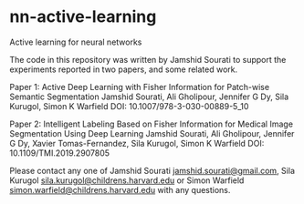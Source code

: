 # nn-active-learning
Active learning for neural networks

The code in this repository was written by Jamshid Sourati to support the experiments reported in two papers, and some related work.

Paper 1: Active Deep Learning with Fisher Information for Patch-wise Semantic Segmentation
Jamshid Sourati, Ali Gholipour, Jennifer G Dy, Sila Kurugol, Simon K Warfield
DOI: 10.1007/978-3-030-00889-5_10

Paper 2: Intelligent Labeling Based on Fisher Information for Medical Image Segmentation Using Deep Learning
Jamshid Sourati, Ali Gholipour, Jennifer G Dy, Xavier Tomas-Fernandez, Sila Kurugol, Simon K Warfield
DOI: 10.1109/TMI.2019.2907805

Please contact any one of Jamshid Sourati jamshid.sourati@gmail.com, 
Sila Kurugol sila.kurugol@childrens.harvard.edu or Simon Warfield simon.warfield@childrens.harvard.edu with any questions.
